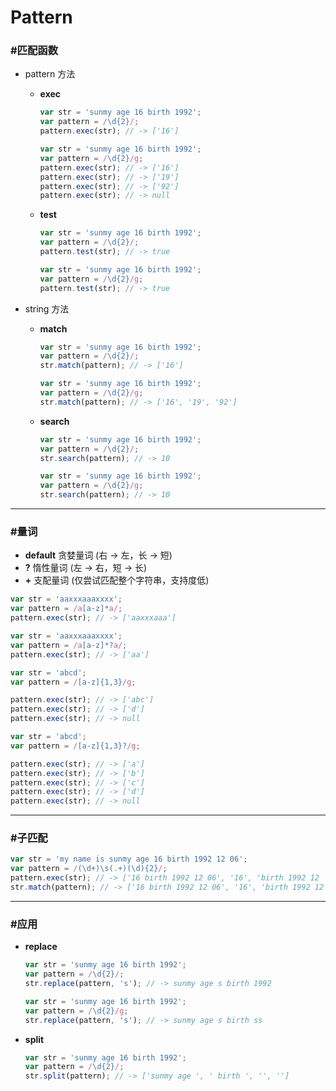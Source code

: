# Pattern #

### #匹配函数 ###
+ pattern 方法
    + __exec__
        
        ```javascript
        var str = 'sunmy age 16 birth 1992';
        var pattern = /\d{2}/;
        pattern.exec(str); // -> ['16']
        ```
        ```javascript
        var str = 'sunmy age 16 birth 1992';
        var pattern = /\d{2}/g;
        pattern.exec(str); // -> ['16']
        pattern.exec(str); // -> ['19']
        pattern.exec(str); // -> ['92']
        pattern.exec(str); // -> null
        ```
    + __test__
        
        ```javascript
        var str = 'sunmy age 16 birth 1992';
        var pattern = /\d{2}/;
        pattern.test(str); // -> true
        ```
        ```javascript
        var str = 'sunmy age 16 birth 1992';
        var pattern = /\d{2}/g;
        pattern.test(str); // -> true
        ```
+ string 方法
    + __match__
    
        ```javascript
        var str = 'sunmy age 16 birth 1992';
        var pattern = /\d{2}/;
        str.match(pattern); // -> ['16']
        ```
        ```javascript
        var str = 'sunmy age 16 birth 1992';
        var pattern = /\d{2}/g;
        str.match(pattern); // -> ['16', '19', '92']
        ```
    + __search__
        
        ```javascript
        var str = 'sunmy age 16 birth 1992';
        var pattern = /\d{2}/;
        str.search(pattern); // -> 10
        ```
        ```javascript
        var str = 'sunmy age 16 birth 1992';
        var pattern = /\d{2}/g;
        str.search(pattern); // -> 10
        ```

*****

### #量词 ###
+ __default__ 贪婪量词 (右 -> 左，长 -> 短)
+ __?__ 惰性量词 (左 -> 右，短 -> 长)
+ __+__ 支配量词 (仅尝试匹配整个字符串，支持度低)

```javascript
var str = 'aaxxxaaaxxxx';
var pattern = /a[a-z]*a/;
pattern.exec(str); // -> ['aaxxxaaa']
```
```javascript
var str = 'aaxxxaaaxxxx';
var pattern = /a[a-z]*?a/;
pattern.exec(str); // -> ['aa']
```
```javascript
var str = 'abcd';
var pattern = /[a-z]{1,3}/g;

pattern.exec(str); // -> ['abc']
pattern.exec(str); // -> ['d']
pattern.exec(str); // -> null
```
```javascript
var str = 'abcd';
var pattern = /[a-z]{1,3}?/g;

pattern.exec(str); // -> ['a']
pattern.exec(str); // -> ['b']
pattern.exec(str); // -> ['c']
pattern.exec(str); // -> ['d']
pattern.exec(str); // -> null
```

*****

### #子匹配 ###

```javascript
var str = 'my name is sunmy age 16 birth 1992 12 06';
var pattern = /(\d+)\s(.+)(\d){2}/;
pattern.exec(str); // -> ['16 birth 1992 12 06', '16', 'birth 1992 12 ', '6']
str.match(pattern); // -> ['16 birth 1992 12 06', '16', 'birth 1992 12 ', '6']
```

*****

### #应用 ###
+ __replace__

    ```javascript
    var str = 'sunmy age 16 birth 1992';
    var pattern = /\d{2}/;
    str.replace(pattern, 's'); // -> sunmy age s birth 1992
    ```
    ```javascript
    var str = 'sunmy age 16 birth 1992';
    var pattern = /\d{2}/g;
    str.replace(pattern, 's'); // -> sunmy age s birth ss
    ```
+ __split__

    ```javascript
    var str = 'sunmy age 16 birth 1992';
    var pattern = /\d{2}/;
    str.split(pattern); // -> ['sunmy age ', ' birth ', '', '']
    ```